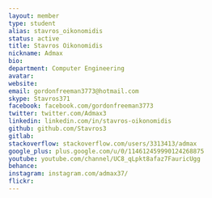 ```yaml
---
layout: member
type: student
alias: stavros_oikonomidis
status: active
title: Stavros Oikonomidis
nickname: Admax
bio:
department: Computer Engineering
avatar:
website:
email: gordonfreeman3773@hotmail.com
skype: Stavros371
facebook: facebook.com/gordonfreeman3773
twitter: twitter.com/Admax3
linkedin: linkedin.com/in/stavros-oikonomidis
github: github.com/Stavros3
gitlab:
stackoverflow: stackoverflow.com/users/3313413/admax
google_plus: plus.google.com/u/0/114612459990124268875
youtube: youtube.com/channel/UC8_qLpkt8afaz7FauricUgg
behance:
instagram: instagram.com/admax37/
flickr:
---
```


